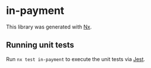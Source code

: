 # in-payment

This library was generated with [Nx](https://nx.dev).

## Running unit tests

Run `nx test in-payment` to execute the unit tests via [Jest](https://jestjs.io).
